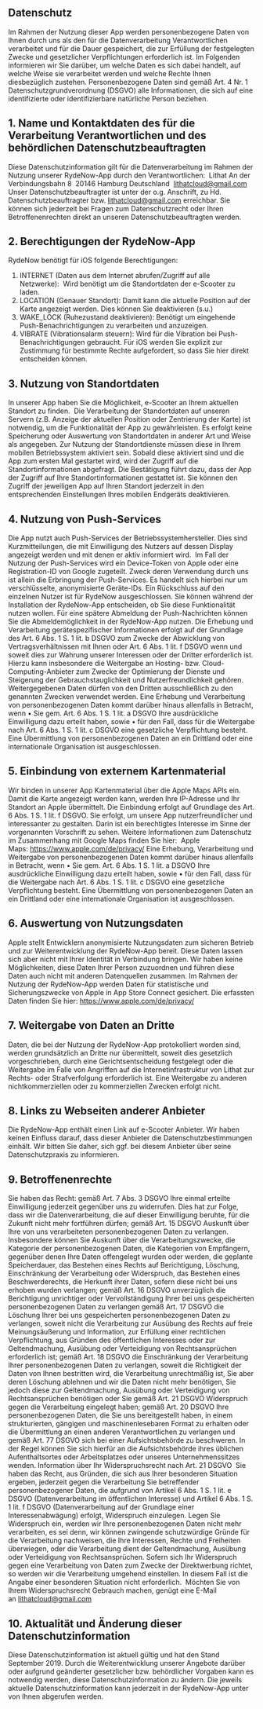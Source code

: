 ## Datenschutz

Im Rahmen der Nutzung dieser App werden personenbezogene Daten von Ihnen durch uns als den für die Datenverarbeitung Verantwortlichen verarbeitet und für die Dauer gespeichert, die zur Erfüllung der festgelegten Zwecke und gesetzlicher Verpflichtungen erforderlich ist.
Im Folgenden informieren wir Sie darüber, um welche Daten es sich dabei handelt, auf welche Weise sie verarbeitet werden und welche Rechte Ihnen diesbezüglich zustehen.
Personenbezogene Daten sind gemäß Art. 4 Nr. 1 Datenschutzgrundverordnung (DSGVO) alle Informationen, die sich auf eine identifizierte oder identifizierbare natürliche Person beziehen.

## 1. Name und Kontaktdaten des für die Verarbeitung Verantwortlichen und des behördlichen Datenschutzbeauftragten
Diese Datenschutzinformation gilt für die Datenverarbeitung im Rahmen der Nutzung unserer RydeNow-App durch den Verantwortlichen:  Lithat An der Verbindungsbahn 8  20146 Hamburg Deutschland 
lithatcloud@gmail.com
Unser Datenschutzbeauftragter ist unter der o.g. Anschrift, zu Hd. Datenschutzbeauftragter bzw. lithatcloud@gmail.com erreichbar.
Sie können sich jederzeit bei Fragen zum Datenschutzrecht oder Ihren Betroffenenrechten direkt an unseren Datenschutzbeauftragten werden.
 
## 2. Berechtigungen der RydeNow-App
RydeNow benötigt für iOS folgende Berechtigungen:
1. INTERNET (Daten aus dem Internet abrufen/Zugriff auf alle Netzwerke):  Wird benötigt um die Standortdaten der e-Scooter zu laden.
2. LOCATION (Genauer Standort): Damit kann die aktuelle Position auf der Karte angezeigt werden. Dies können Sie deaktivieren (s.u.)
3. WAKE_LOCK (Ruhezustand deaktivieren): Benötigt um eingehende Push-Benachrichtigungen zu verarbeiten und anzuzeigen.
4. VIBRATE (Vibrationsalarm steuern): Wird für die Vibration bei Push-Benachrichtigungen gebraucht.
Für iOS werden Sie explizit zur Zustimmung für bestimmte Rechte aufgefordert, so dass Sie hier direkt entscheiden können.
 
## 3. Nutzung von Standortdaten
In unserer App haben Sie die Möglichkeit, e-Scooter an Ihrem aktuellen Standort zu finden. 
Die Verarbeitung der Standortdaten auf unseren Servern (z.B. Anzeige der aktuellen Position oder Zentrierung der Karte) ist notwendig, um die Funktionalität der App zu gewährleisten. Es erfolgt keine Speicherung oder Auswertung von Standortdaten in anderer Art und Weise als angegeben.
Zur Nutzung der Standortdienste müssen diese in Ihrem mobilen Betriebssystem aktiviert sein. Sobald diese aktiviert sind und die App zum ersten Mal gestartet wird, wird der Zugriff auf die Standortinformationen abgefragt. Die Bestätigung führt dazu, dass der App der Zugriff auf Ihre Standortinformationen gestattet ist. Sie können den Zugriff der jeweiligen App auf Ihren Standort jederzeit in den entsprechenden Einstellungen Ihres mobilen Endgeräts deaktivieren.
 
## 4. Nutzung von Push-Services
Die App nutzt auch Push-Services der Betriebssystemhersteller. Dies sind Kurzmitteilungen, die mit Einwilligung des Nutzers auf dessen Display angezeigt werden und mit denen er aktiv informiert wird.  Im Fall der Nutzung der Push-Services wird ein Device-Token von Apple oder eine Registration-ID von Google zugeteilt. Zweck deren Verwendung durch uns ist allein die Erbringung der Push-Services. Es handelt sich hierbei nur um verschlüsselte, anonymisierte Geräte-IDs. Ein Rückschluss auf den einzelnen Nutzer ist für RydeNow ausgeschlossen. Sie können während der Installation der RydeNow-App entscheiden, ob Sie diese Funktionalität nutzen wollen. Für eine spätere Abmeldung der Push-Nachrichten können Sie die Abmeldemöglichkeit in der RydeNow-App nutzen.
Die Erhebung und Verarbeitung gerätespezifischer Informationen erfolgt auf der Grundlage des Art. 6 Abs. 1 S. 1 lit. b DSGVO zum Zwecke der Abwicklung von Vertragsverhältnissen mit Ihnen oder Art. 6 Abs. 1 lit. f DSGVO wenn und soweit dies zur Wahrung unserer Interessen oder der Dritter erforderlich ist. Hierzu kann insbesondere die Weitergabe an Hosting- bzw. Cloud-Computing-Anbieter zum Zwecke der Optimierung der Dienste und Steigerung der Gebrauchstauglichkeit und Nutzerfreundlichkeit gehören. Weitergegebenen Daten dürfen von den Dritten ausschließlich zu den genannten Zwecken verwendet werden.
Eine Erhebung und Verarbeitung von personenbezogenen Daten kommt darüber hinaus allenfalls in Betracht, wenn • Sie gem. Art. 6 Abs. 1 S. 1 lit. a DSGVO Ihre ausdrückliche Einwilligung dazu erteilt haben, sowie • für den Fall, dass für die Weitergabe nach Art. 6 Abs. 1 S. 1 lit. c DSGVO eine gesetzliche Verpflichtung besteht.  Eine Übermittlung von personenbezogenen Daten an ein Drittland oder eine internationale Organisation ist ausgeschlossen.
 
## 5. Einbindung von externem Kartenmaterial
Wir binden in unserer App Kartenmaterial über die Apple Maps APIs ein. Damit die Karte angezeigt werden kann, werden Ihre IP-Adresse und Ihr Standort an Apple übermittelt. Die Einbindung erfolgt auf Grundlage des Art. 6 Abs. 1 S. 1 lit. f DSGVO. Sie erfolgt, um unsere App nutzerfreundlicher und interessanter zu gestalten. Darin ist ein berechtigtes Interesse im Sinne der vorgenannten Vorschrift zu sehen.
Weitere Informationen zum Datenschutz im Zusammenhang mit Google Maps finden Sie hier:  Apple Maps: https://www.apple.com/de/privacy/
Eine Erhebung, Verarbeitung und Weitergabe von personenbezogenen Daten kommt darüber hinaus allenfalls in Betracht, wenn • Sie gem. Art. 6 Abs. 1 S. 1 lit. a DSGVO Ihre ausdrückliche Einwilligung dazu erteilt haben, sowie • für den Fall, dass für die Weitergabe nach Art. 6 Abs. 1 S. 1 lit. c DSGVO eine gesetzliche Verpflichtung besteht.
Eine Übermittlung von personenbezogenen Daten an ein Drittland oder eine internationale Organisation ist ausgeschlossen.
 
## 6. Auswertung von Nutzungsdaten
Apple stellt Entwicklern anonymisierte Nutzungsdaten zum sicheren Betrieb und zur Weiterentwicklung der RydeNow-App bereit. Diese Daten lassen sich aber nicht mit Ihrer Identität in Verbindung bringen. Wir haben keine Möglichkeiten, diese Daten Ihrer Person zuzuordnen und führen diese Daten auch nicht mit anderen Datenquellen zusammen.
Im Rahmen der Nutzung der RydeNow-App werden Daten für statistische und Sicherungszwecke von Apple in App Store Connect gesichert.
Die erfassten Daten finden Sie hier:
https://www.apple.com/de/privacy/

## 7. Weitergabe von Daten an Dritte
Daten, die bei der Nutzung der RydeNow-App protokolliert worden sind, werden grundsätzlich an Dritte nur übermittelt, soweit dies gesetzlich vorgeschrieben, durch eine Gerichtsentscheidung festgelegt oder die Weitergabe im Falle von Angriffen auf die Internetinfrastruktur von Lithat zur Rechts- oder Strafverfolgung erforderlich ist. Eine Weitergabe zu anderen nichtkommerziellen oder zu kommerziellen Zwecken erfolgt nicht.
 
## 8. Links zu Webseiten anderer Anbieter
Die RydeNow-App enthält einen Link auf e-Scooter Anbieter. Wir haben keinen Einfluss darauf, dass dieser Anbieter die Datenschutzbestimmungen einhält. Wir bitten Sie daher, sich ggf. bei diesem Anbieter über seine Datenschutzpraxis zu informieren.
 
## 9. Betroffenenrechte
Sie haben das Recht:
gemäß Art. 7 Abs. 3 DSGVO Ihre einmal erteilte Einwilligung jederzeit gegenüber uns zu widerrufen. Dies hat zur Folge, dass wir die Datenverarbeitung, die auf dieser Einwilligung beruhte, für die Zukunft nicht mehr fortführen dürfen;
gemäß Art. 15 DSGVO Auskunft über Ihre von uns verarbeiteten personenbezogenen Daten zu verlangen. Insbesondere können Sie Auskunft über die Verarbeitungszwecke, die Kategorie der personenbezogenen Daten, die Kategorien von Empfängern, gegenüber denen Ihre Daten offengelegt wurden oder werden, die geplante Speicherdauer, das Bestehen eines Rechts auf Berichtigung, Löschung, Einschränkung der Verarbeitung oder Widerspruch, das Bestehen eines Beschwerderechts, die Herkunft ihrer Daten, sofern diese nicht bei uns erhoben wurden verlangen;
gemäß Art. 16 DSGVO unverzüglich die Berichtigung unrichtiger oder Vervollständigung Ihrer bei uns gespeicherten personenbezogenen Daten zu verlangen
gemäß Art. 17 DSGVO die Löschung Ihrer bei uns gespeicherten personenbezogenen Daten zu verlangen, soweit nicht die Verarbeitung zur Ausübung des Rechts auf freie Meinungsäußerung und Information, zur Erfüllung einer rechtlichen Verpflichtung, aus Gründen des öffentlichen Interesses oder zur Geltendmachung, Ausübung oder Verteidigung von Rechtsansprüchen erforderlich ist;
gemäß Art. 18 DSGVO die Einschränkung der Verarbeitung Ihrer personenbezogenen Daten zu verlangen, soweit die Richtigkeit der Daten von Ihnen bestritten wird, die Verarbeitung unrechtmäßig ist, Sie aber deren Löschung ablehnen und wir die Daten nicht mehr benötigen, Sie jedoch diese zur Geltendmachung, Ausübung oder Verteidigung von Rechtsansprüchen benötigen oder Sie gemäß Art. 21 DSGVO Widerspruch gegen die Verarbeitung eingelegt haben;
gemäß Art. 20 DSGVO Ihre personenbezogenen Daten, die Sie uns bereitgestellt haben, in einem strukturierten, gängigen und maschinenlesebaren Format zu erhalten oder die Übermittlung an einen anderen Verantwortlichen zu verlangen und
gemäß Art. 77 DSGVO sich bei einer Aufsichtsbehörde zu beschweren. In der Regel können Sie sich hierfür an die Aufsichtsbehörde ihres üblichen Aufenthaltsortes oder Arbeitsplatzes oder unseres Unternehmenssitzes wenden.
Information über Ihr Widerspruchsrecht nach Art. 21 DSGVO  Sie haben das Recht, aus Gründen, die sich aus Ihrer besonderen Situation ergeben, jederzeit gegen die Verarbeitung Sie betreffender personenbezogener Daten, die aufgrund von Artikel 6 Abs. 1 S. 1 lit. e DSGVO (Datenverarbeitung im öffentlichen Interesse) und Artikel 6 Abs. 1 S. 1 lit. f DSGVO (Datenverarbeitung auf der Grundlage einer Interessenabwägung) erfolgt, Widerspruch einzulegen. Legen Sie Widerspruch ein, werden wir Ihre personenbezogenen Daten nicht mehr verarbeiten, es sei denn, wir können zwingende schutzwürdige Gründe für die Verarbeitung nachweisen, die Ihre Interessen, Rechte und Freiheiten überwiegen, oder die Verarbeitung dient der Geltendmachung, Ausübung oder Verteidigung von Rechtsansprüchen. Sofern sich Ihr Widerspruch gegen eine Verarbeitung von Daten zum Zwecke der Direktwerbung richtet, so werden wir die Verarbeitung umgehend einstellen. In diesem Fall ist die Angabe einer besonderen Situation nicht erforderlich.  Möchten Sie von Ihrem Widerspruchsrecht Gebrauch machen, genügt eine E-Mail an lithatcloud@gmail.com 

## 10. Aktualität und Änderung dieser Datenschutzinformation
Diese Datenschutzinformation ist aktuell gültig und hat den Stand September 2019. Durch die Weiterentwicklung unserer Angebote darüber oder aufgrund geänderter gesetzlicher bzw. behördlicher Vorgaben kann es notwendig werden, diese Datenschutzinformation zu ändern. Die jeweils aktuelle Datenschutzinformation kann jederzeit in der RydeNow-App unter von Ihnen abgerufen werden.
